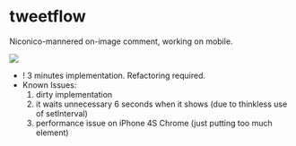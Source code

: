tweetflow
=========

Niconico-mannered on-image comment, working on mobile.

![](https://dl.dropboxusercontent.com/u/7817937/github/tweetflow.gif)

- ! 3 minutes implementation. Refactoring required.
- Known Issues:
  1. dirty implementation
  2. it waits unnecessary 6 seconds when it shows (due to thinkless use of setInterval)
  3. performance issue on iPhone 4S Chrome (just putting too much element)
